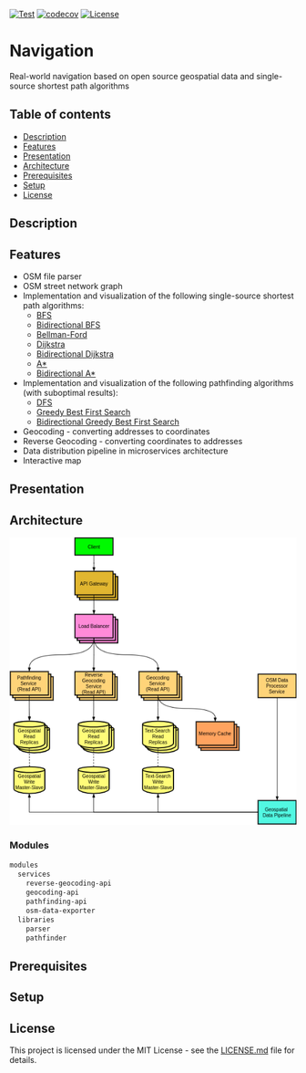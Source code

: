 [![Test](https://github.com/Nalhin/Navigation/actions/workflows/test.yml/badge.svg?branch=main)](https://github.com/Nalhin/Navigation/actions/workflows/test.yml)
[![codecov](https://codecov.io/gh/Nalhin/Navigation/branch/main/graph/badge.svg)](https://codecov.io/gh/Nalhin/Navigation)
[![License](https://img.shields.io/github/license/nalhin/Navigation)](LICENSE.md)

# Navigation

Real-world navigation based on open source geospatial data and single-source shortest path algorithms

## Table of contents
* [Description](#description)
* [Features](#features)
* [Presentation](#presentation)  
* [Architecture](#architecture)
* [Prerequisites](#prerequisites)
* [Setup](#setup)  
* [License](#license)

## Description

## Features

* OSM file parser
* OSM street network graph
* Implementation and visualization of the following single-source shortest path algorithms:
  * [BFS](backend/libraries/pathfinder/src/main/java/com/navigation/pathfinder/pathfinding/BFSPathfindingStrategy.java) 
  * [Bidirectional BFS](backend/libraries/pathfinder/src/main/java/com/navigation/pathfinder/pathfinding/BidirectionalBFSPathfindingStrategy.java)
  * [Bellman-Ford](backend/libraries/pathfinder/src/main/java/com/navigation/pathfinder/pathfinding/BellmanFordPathfindingStrategy.java)
  * [Dijkstra](backend/libraries/pathfinder/src/main/java/com/navigation/pathfinder/pathfinding/DijkstraPathfindingStrategy.java)
  * [Bidirectional Dijkstra](backend/libraries/pathfinder/src/main/java/com/navigation/pathfinder/pathfinding/BidirectionalDijkstraPathfindingStrategy.java)
  * [A*](backend/libraries/pathfinder/src/main/java/com/navigation/pathfinder/pathfinding/AStarPathfindingStrategy.java)
  * [Bidirectional A*](backend/libraries/pathfinder/src/main/java/com/navigation/pathfinder/pathfinding/BidirectionalAStarPathfindingStrategy.java)
* Implementation and visualization of the following pathfinding algorithms (with suboptimal results):
  * [DFS](backend/libraries/pathfinder/src/main/java/com/navigation/pathfinder/pathfinding/DFSPathfindingStrategy.java)
  * [Greedy Best First Search](backend/libraries/pathfinder/src/main/java/com/navigation/pathfinder/pathfinding/GreedyBestFirstSearchPathfindingStrategy.java)
  * [Bidirectional Greedy Best First Search](backend/libraries/pathfinder/src/main/java/com/navigation/pathfinder/pathfinding/BidirectionalGreedyBestFirstSearchPathfindingStrategy.java)
* Geocoding - converting addresses to coordinates
* Reverse Geocoding - converting coordinates to addresses
* Data distribution pipeline in microservices architecture
* Interactive map 

## Presentation

## Architecture

<p align="center">
    <img src="architecture/architecture.png" alt="architecture"/>
</p>

### Modules

```
modules
  services 
    reverse-geocoding-api
    geocoding-api
    pathfinding-api
    osm-data-exporter
  libraries 
    parser
    pathfinder

```

## Prerequisites

## Setup

## License

This project is licensed under the MIT License - see the [LICENSE.md](LICENSE.md) file for details.